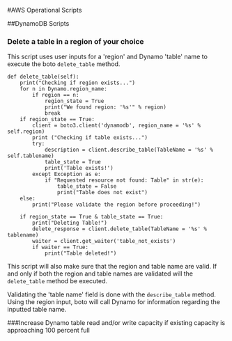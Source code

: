 #AWS Operational Scripts

##DynamoDB Scripts

### Delete a table in a region of your choice

This script uses user inputs for a 'region' and Dynamo 'table' name to execute the boto `delete_table` method.

	def delete_table(self):
	    print("Checking if region exists...")
	    for n in Dynamo.region_name:
	        if region == n:
	            region_state = True
	            print("We found region: '%s'" % region)
	            break
        if region_state == True:
            client = boto3.client('dynamodb', region_name = '%s' % self.region)
            print ("Checking if table exists...")
            try:
                description = client.describe_table(TableName = '%s' % self.tablename)
                table_state = True
                print('Table exists!')
            except Exception as e:
                if "Requested resource not found: Table" in str(e):
                    table_state = False
                    print("Table does not exist")
        else:
            print("Please validate the region before proceeding!")

        if region_state == True & table_state == True:
            print("Deleting Table!")
            delete_response = client.delete_table(TableName = '%s' % tablename)
            waiter = client.get_waiter('table_not_exists')
            if waiter == True:
                print("Table deleted!")

This script will also make sure that the region and table name are valid. If and only if both the region and table names are validated will the `delete_table` method be executed. 

Validating the 'table name' field is done with the `describe_table` method. Using the region input, boto will call Dynamo for information regarding the inputted table name. 

###Increase Dynamo table read and/or write capacity if existing capacity is approaching 100 percent full

 